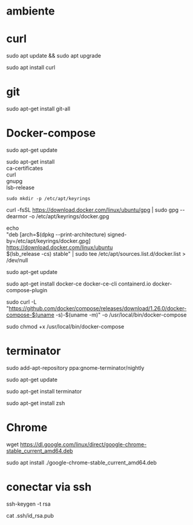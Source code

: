 # ambiente

# curl

sudo apt update && sudo apt upgrade

sudo apt install curl

# git 

sudo apt-get install git-all
# Docker-compose

sudo apt-get update

 sudo apt-get install \
    ca-certificates \
    curl \
    gnupg \
    lsb-release

    sudo mkdir -p /etc/apt/keyrings

 curl -fsSL https://download.docker.com/linux/ubuntu/gpg | sudo gpg --dearmor -o /etc/apt/keyrings/docker.gpg

 echo \
  "deb [arch=$(dpkg --print-architecture) signed-by=/etc/apt/keyrings/docker.gpg] https://download.docker.com/linux/ubuntu \
  $(lsb_release -cs) stable" | sudo tee /etc/apt/sources.list.d/docker.list > /dev/null

sudo apt-get update

sudo apt-get install docker-ce docker-ce-cli containerd.io docker-compose-plugin

sudo curl -L "https://github.com/docker/compose/releases/download/1.26.0/docker-compose-$(uname -s)-$(uname -m)" -o /usr/local/bin/docker-compose

sudo chmod +x /usr/local/bin/docker-compose

# terminator
sudo add-apt-repository ppa:gnome-terminator/nightly

sudo apt-get update

sudo apt-get install terminator

sudo apt-get install zsh

# Chrome

wget https://dl.google.com/linux/direct/google-chrome-stable_current_amd64.deb

sudo apt install ./google-chrome-stable_current_amd64.deb

# conectar via ssh

ssh-keygen -t rsa

cat .ssh/id_rsa.pub 